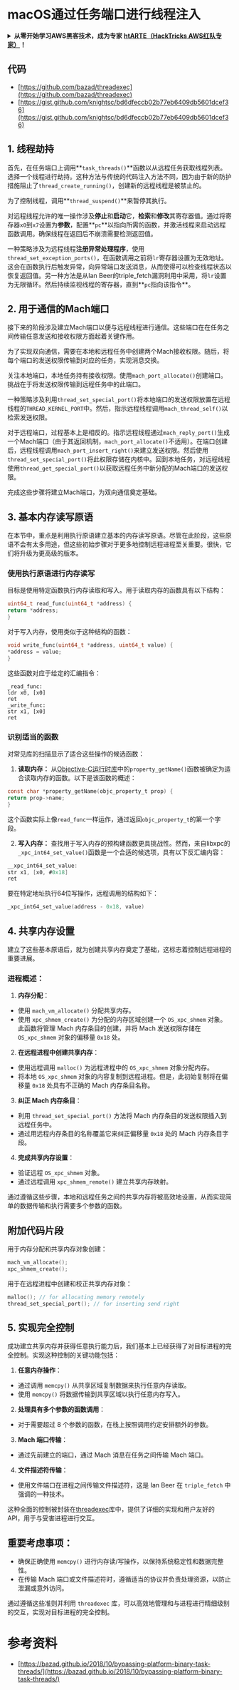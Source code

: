 # macOS通过任务端口进行线程注入

<details>

<summary><strong>从零开始学习AWS黑客技术，成为专家</strong> <a href="https://training.hacktricks.xyz/courses/arte"><strong>htARTE（HackTricks AWS红队专家）</strong></a><strong>！</strong></summary>

支持HackTricks的其他方式：

* 如果您想看到您的**公司在HackTricks中做广告**或**下载PDF格式的HackTricks**，请查看[**订阅计划**](https://github.com/sponsors/carlospolop)!
* 获取[**官方PEASS & HackTricks周边产品**](https://peass.creator-spring.com)
* 探索[**PEASS家族**](https://opensea.io/collection/the-peass-family)，我们的独家[NFTs收藏品](https://opensea.io/collection/the-peass-family)
* **加入** 💬 [**Discord群**](https://discord.gg/hRep4RUj7f) 或 [**电报群**](https://t.me/peass) 或 **关注**我的**Twitter** 🐦 [**@carlospolopm**](https://twitter.com/carlospolopm)**。**
* 通过向[**HackTricks**](https://github.com/carlospolop/hacktricks)和[**HackTricks Cloud**](https://github.com/carlospolop/hacktricks-cloud) github仓库提交PR来分享您的黑客技巧。

</details>

## 代码

* [https://github.com/bazad/threadexec](https://github.com/bazad/threadexec)
* [https://gist.github.com/knightsc/bd6dfeccb02b77eb6409db5601dcef36](https://gist.github.com/knightsc/bd6dfeccb02b77eb6409db5601dcef36)


## 1. 线程劫持

首先，在任务端口上调用**`task_threads()`**函数以从远程任务获取线程列表。选择一个线程进行劫持。这种方法与传统的代码注入方法不同，因为由于新的防护措施阻止了`thread_create_running()`，创建新的远程线程是被禁止的。

为了控制线程，调用**`thread_suspend()`**来暂停其执行。

对远程线程允许的唯一操作涉及**停止**和**启动**它，**检索**和**修改**其寄存器值。通过将寄存器`x0`到`x7`设置为**参数**，配置**`pc`**以指向所需的函数，并激活线程来启动远程函数调用。确保线程在返回后不崩溃需要检测返回值。

一种策略涉及为远程线程**注册异常处理程序**，使用`thread_set_exception_ports()`，在函数调用之前将`lr`寄存器设置为无效地址。这会在函数执行后触发异常，向异常端口发送消息，从而使得可以检查线程状态以恢复返回值。另一种方法是从Ian Beer的triple\_fetch漏洞利用中采用，将`lr`设置为无限循环。然后持续监视线程的寄存器，直到**`pc`指向该指令**。

## 2. 用于通信的Mach端口

接下来的阶段涉及建立Mach端口以便与远程线程进行通信。这些端口在在任务之间传输任意发送和接收权限方面起着关键作用。

为了实现双向通信，需要在本地和远程任务中创建两个Mach接收权限。随后，将每个端口的发送权限传输到对应的任务，实现消息交换。

关注本地端口，本地任务持有接收权限。使用`mach_port_allocate()`创建端口。挑战在于将发送权限传输到远程任务中的此端口。

一种策略涉及利用`thread_set_special_port()`将本地端口的发送权限放置在远程线程的`THREAD_KERNEL_PORT`中。然后，指示远程线程调用`mach_thread_self()`以检索发送权限。

对于远程端口，过程基本上是相反的。指示远程线程通过`mach_reply_port()`生成一个Mach端口（由于其返回机制，`mach_port_allocate()`不适用）。在端口创建后，远程线程调用`mach_port_insert_right()`来建立发送权限。然后使用`thread_set_special_port()`将此权限存储在内核中。回到本地任务，对远程线程使用`thread_get_special_port()`以获取远程任务中新分配的Mach端口的发送权限。

完成这些步骤将建立Mach端口，为双向通信奠定基础。

## 3. 基本内存读写原语

在本节中，重点是利用执行原语建立基本的内存读写原语。尽管在此阶段，这些原语不会有太多用途，但这些初始步骤对于更多地控制远程进程至关重要。很快，它们将升级为更高级的版本。

### 使用执行原语进行内存读写

目标是使用特定函数执行内存读取和写入。用于读取内存的函数具有以下结构：
```c
uint64_t read_func(uint64_t *address) {
return *address;
}
```
对于写入内存，使用类似于这种结构的函数：
```c
void write_func(uint64_t *address, uint64_t value) {
*address = value;
}
```
这些函数对应于给定的汇编指令：
```
_read_func:
ldr x0, [x0]
ret
_write_func:
str x1, [x0]
ret
```
### 识别适当的函数

对常见库的扫描显示了适合这些操作的候选函数：

1. **读取内存：**
从[Objective-C运行时库](https://opensource.apple.com/source/objc4/objc4-723/runtime/objc-runtime-new.mm.auto.html)中的`property_getName()`函数被确定为适合读取内存的函数。以下是该函数的概述：
```c
const char *property_getName(objc_property_t prop) {
return prop->name;
}
```
这个函数实际上像`read_func`一样运作，通过返回`objc_property_t`的第一个字段。

2. **写入内存：**
查找用于写入内存的预构建函数更具挑战性。然而，来自libxpc的`_xpc_int64_set_value()`函数是一个合适的候选项，具有以下反汇编内容：
```c
__xpc_int64_set_value:
str x1, [x0, #0x18]
ret
```
要在特定地址执行64位写操作，远程调用的结构如下：
```c
_xpc_int64_set_value(address - 0x18, value)
```
## 4. 共享内存设置

建立了这些基本原语后，就为创建共享内存奠定了基础，这标志着控制远程进程的重要进展。

### 进程概述：

1. **内存分配**：
- 使用 `mach_vm_allocate()` 分配共享内存。
- 使用 `xpc_shmem_create()` 为分配的内存区域创建一个 `OS_xpc_shmem` 对象。此函数将管理 Mach 内存条目的创建，并将 Mach 发送权限存储在 `OS_xpc_shmem` 对象的偏移量 `0x18` 处。

2. **在远程进程中创建共享内存**：
- 使用远程调用 `malloc()` 为远程进程中的 `OS_xpc_shmem` 对象分配内存。
- 将本地 `OS_xpc_shmem` 对象的内容复制到远程进程。但是，此初始复制将在偏移量 `0x18` 处具有不正确的 Mach 内存条目名称。

3. **纠正 Mach 内存条目**：
- 利用 `thread_set_special_port()` 方法将 Mach 内存条目的发送权限插入到远程任务中。
- 通过用远程内存条目的名称覆盖它来纠正偏移量 `0x18` 处的 Mach 内存条目字段。

4. **完成共享内存设置**：
- 验证远程 `OS_xpc_shmem` 对象。
- 通过远程调用 `xpc_shmem_remote()` 建立共享内存映射。

通过遵循这些步骤，本地和远程任务之间的共享内存将被高效地设置，从而实现简单的数据传输和执行需要多个参数的函数。

## 附加代码片段

用于内存分配和共享内存对象创建：
```c
mach_vm_allocate();
xpc_shmem_create();
```
用于在远程进程中创建和校正共享内存对象：
```c
malloc(); // for allocating memory remotely
thread_set_special_port(); // for inserting send right
```
## 5. 实现完全控制

成功建立共享内存并获得任意执行能力后，我们基本上已经获得了对目标进程的完全控制。实现这种控制的关键功能包括：

1. **任意内存操作**：
- 通过调用 `memcpy()` 从共享区域复制数据来执行任意内存读取。
- 使用 `memcpy()` 将数据传输到共享区域以执行任意内存写入。

2. **处理具有多个参数的函数调用**：
- 对于需要超过 8 个参数的函数，在栈上按照调用约定安排额外的参数。

3. **Mach 端口传输**：
- 通过先前建立的端口，通过 Mach 消息在任务之间传输 Mach 端口。

4. **文件描述符传输**：
- 使用文件端口在进程之间传输文件描述符，这是 Ian Beer 在 `triple_fetch` 中强调的一种技术。

这种全面的控制被封装在[threadexec](https://github.com/bazad/threadexec)库中，提供了详细的实现和用户友好的 API，用于与受害进程进行交互。

## 重要考虑事项：

- 确保正确使用 `memcpy()` 进行内存读/写操作，以保持系统稳定性和数据完整性。
- 在传输 Mach 端口或文件描述符时，遵循适当的协议并负责处理资源，以防止泄漏或意外访问。

通过遵循这些准则并利用 `threadexec` 库，可以高效地管理和与进程进行精细级别的交互，实现对目标进程的完全控制。

# 参考资料
* [https://bazad.github.io/2018/10/bypassing-platform-binary-task-threads/](https://bazad.github.io/2018/10/bypassing-platform-binary-task-threads/)
